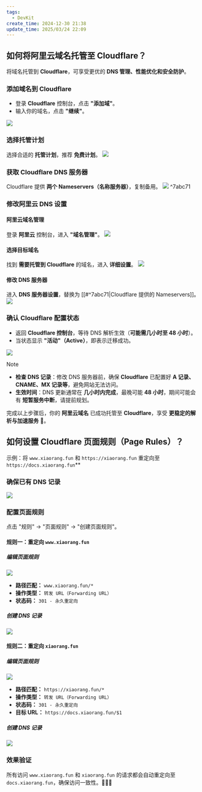 ```yaml
---
tags:
  - DevKit
create_time: 2024-12-30 21:38
update_time: 2025/03/24 22:09
---
```


## 如何将阿里云域名托管至 Cloudflare？

将域名托管到 **Cloudflare**，可享受更优的 **DNS 管理、性能优化和安全防护**。

### 添加域名到 Cloudflare

- 登录 **Cloudflare** 控制台，点击 **"添加域"**。
- 输入你的域名，点击 **"继续"**。

![](https://img.xiaorang.fun/202502251703745.png)

### 选择托管计划

选择合适的 **托管计划**，推荐 **免费计划**。
![](https://img.xiaorang.fun/202502251703746.png)

### 获取 Cloudflare DNS 服务器

Cloudflare 提供 **两个 Nameservers（名称服务器）**，复制备用。
![](https://img.xiaorang.fun/202502251703747.png) ^7abc71

### 修改阿里云 DNS 设置

#### 阿里云域名管理

登录 **阿里云** 控制台，进入 **"域名管理"**。
![](https://img.xiaorang.fun/202502251703748.png)

#### 选择目标域名

找到 **需要托管到 Cloudflare** 的域名，进入 **详细设置**。
![](https://img.xiaorang.fun/202502251703749.png)

#### 修改 DNS 服务器

进入 **DNS 服务器设置**，替换为 [[#^7abc71|Cloudflare 提供的 Nameservers]]。
![](https://img.xiaorang.fun/202502251703750.png)

### 确认 Cloudflare 配置状态

- 返回 **Cloudflare 控制台**，等待 DNS 解析生效（**可能需几小时至 48 小时**）。
- 当状态显示 **"活动"（Active）**，即表示迁移成功。

![](https://img.xiaorang.fun/202502251703751.png)

> [!note]
> - **检查 DNS 记录**：修改 DNS 服务器前，确保 **Cloudflare** 已配置好 **A 记录、CNAME、MX 记录等**，避免网站无法访问。
> - **生效时间**：DNS 更新通常在 **几小时内完成**，最晚可能 **48 小时**，期间可能会有 **短暂服务中断**，请提前规划。

完成以上步骤后，你的 **阿里云域名** 已成功托管至 **Cloudflare**，享受 **更稳定的解析与加速服务** 🚀。

## 如何设置 Cloudflare 页面规则（Page Rules）？

示例：将 `www.xiaorang.fun` 和 `https://xiaorang.fun` 重定向至 `https://docs.xiaorang.fun`**

### 确保已有 DNS 记录

![](https://img.xiaorang.fun/202503232137809.png)

### 配置页面规则

点击 "规则" → "页面规则" → "创建页面规则"。

#### 规则一：重定向 `www.xiaorang.fun`

##### 编辑页面规则

![](https://img.xiaorang.fun/202503232137811.png)
- **路径匹配：** `www.xiaorang.fun/*`
- **操作类型：** `转发 URL（Forwarding URL）`
- **状态码：** `301 - 永久重定向`

##### 创建 DNS 记录

![](https://img.xiaorang.fun/202503232137812.png)

#### 规则二：重定向 `xiaorang.fun`

##### 编辑页面规则

![](https://img.xiaorang.fun/202503232157717.png)
- **路径匹配：** `https://xiaorang.fun/*`
- **操作类型：** `转发 URL（Forwarding URL）`
- **状态码：** `301 - 永久重定向`
- **目标 URL：** `https://docs.xiaorang.fun/$1`

##### 创建 DNS 记录

![](https://img.xiaorang.fun/202503232157718.png)

### 效果验证

所有访问 `www.xiaorang.fun` 和 `xiaorang.fun` 的请求都会自动重定向至 `docs.xiaorang.fun`，确保访问一致性。🚀🚀🚀

